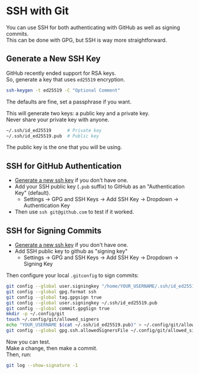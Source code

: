 # SSH with Git
You can use SSH for both authenticating with GitHub as well as signing commits.  
This can be done with GPG, but SSH is way more straightforward.  

## Generate a New SSH Key
GitHub recently ended support for RSA keys.  
So, generate a key that uses `ed25519` encryption.  
```bash
ssh-keygen -t ed25519 -C "Optional Comment"
```
The defaults are fine, set a passphrase if you want.  

This will generate two keys: a public key and a private key.  
Never share your private key with anyone.  
```bash
~/.ssh/id_ed25519      # Private key
~/.ssh/id_ed25519.pub  # Public key
```

The public key is the one that you will be using.  


## SSH for GitHub Authentication
* [Generate a new ssh key](#generate-a-new-ssh-key) if you don't have one.  
* Add your SSH public key (`.pub` suffix) to GitHub as an "Authentication Key" (default).  
    * Settings -> GPG and SSH Keys -> Add SSH Key -> Dropdown -> Authentication Key
* Then use `ssh git@github.com` to test if it worked.  


## SSH for Signing Commits
* [Generate a new ssh key](#generate-a-new-ssh-key) if you don't have one.  
* Add SSH public key to github as "signing key"
    * Settings -> GPG and SSH Keys -> Add SSH Key -> Dropdown -> Signing Key

Then configure your local `.gitconfig` to sign commits:
```bash
git config --global user.signingkey "/home/YOUR_USERNAME/.ssh/id_ed25519"
git config --global gpg.format ssh
git config --global tag.gpgsign true
git config --global user.signingkey ~/.ssh/id_ed25519.pub
git config --global commit.gpgSign true
mkdir -p ~/.config/git
touch ~/.config/git/allowed_signers
echo "YOUR_USERNAME $(cat ~/.ssh/id_ed25519.pub)" > ~/.config/git/allowed_signers
git config --global gpg.ssh.allowedSignersFile ~/.config/git/allowed_signers

```

Now you can test.  
Make a change, then make a commit.  
Then, run:
```bash
git log --show-signature -1
```

